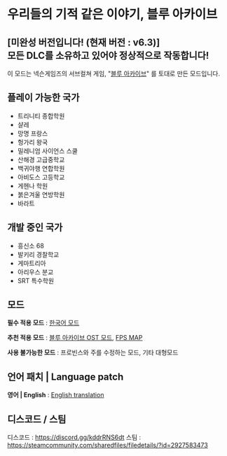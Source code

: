 **우리들의 기적 같은 이야기, 블루 아카이브**
=============
**\[미완성 버전입니다! (현재 버전 : v6.3)]**      
**모든 DLC를 소유하고 있어야 정상적으로 작동합니다!**
-------------
이 모드는 넥슨게임즈의 서브컬쳐 게임, "[블루 아카이브](https://steamcommunity.com/linkfilter/?u=https%3A%2F%2Fbluearchive.nexon.com%2Fhome)" 를 토대로 만든 모드입니다.

## 플레이 가능한 국가
- 트리니티 종합학원
- 샬레
- 망명 프랑스
- 헝가리 왕국
- 밀레니엄 사이언스 스쿨
- 산해경 고급중학교
- 백귀야행 연합학원
- 아비도스 고등학교
- 게헨나 학원
- 붉은겨울 연방학원
- 바라트

## 개발 중인 국가
- 흥신소 68
- 발키리 경찰학교
- 게마트리아
- 아리우스 분교
- SRT 특수학원

## 모드
**필수 적용 모드** : [한국어 모드](https://steamcommunity.com/sharedfiles/filedetails/?id=2743487021)

**추천 적용 모드** : [블루 아카이브 OST 모드](https://steamcommunity.com/sharedfiles/filedetails/?id=3012479903), [FPS MAP](https://steamcommunity.com/sharedfiles/filedetails/?id=2404689961)

**사용 불가능한 모드** : 프로빈스와 주를 수정하는 모드, 기타 대형모드

## 언어 패치 | Language patch
**영어 | English** : [English translation](https://steamcommunity.com/sharedfiles/filedetails/?id=3069377398)

## 디스코드 / 스팀
디스코드 : <https://discord.gg/kddrRNS6dt>
스팀 : <https://steamcommunity.com/sharedfiles/filedetails/?id=2927583473>
